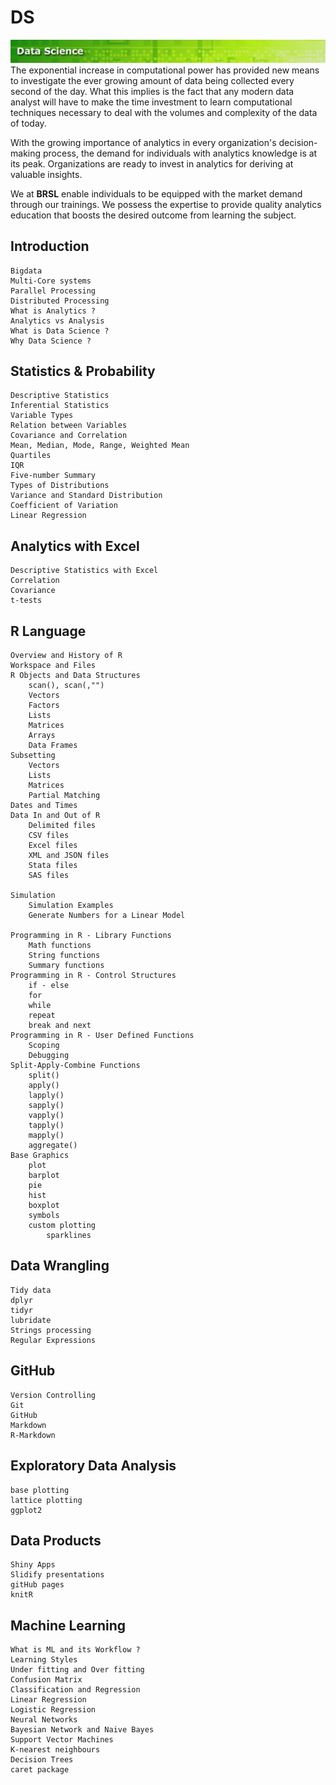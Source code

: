 # DS
![](images/banner.jpg)
The exponential increase in computational power has provided new means to investigate the ever growing amount of data being collected every second of the day. What this implies is the fact that any modern data analyst will have to make the time investment to learn computational techniques necessary to deal with the volumes and complexity of the data of today.  

With the growing importance of analytics in every organization's decision-making process, the demand for individuals with analytics knowledge is at its peak. Organizations are ready to invest in analytics for deriving at valuable insights.  

We at **BRSL** enable individuals to be equipped with the market demand through our trainings. We possess the expertise to provide quality analytics education that boosts the desired outcome from learning the subject.  


Introduction
------------
	Bigdata
	Multi-Core systems
	Parallel Processing
	Distributed Processing
	What is Analytics ?
	Analytics vs Analysis
	What is Data Science ?
	Why Data Science ?

Statistics & Probability
------------------------
	Descriptive Statistics
	Inferential Statistics
	Variable Types
	Relation between Variables
	Covariance and Correlation
	Mean, Median, Mode, Range, Weighted Mean
	Quartiles
	IQR
	Five-number Summary
	Types of Distributions
	Variance and Standard Distribution
	Coefficient of Variation
	Linear Regression

Analytics with Excel
--------------------
	Descriptive Statistics with Excel
	Correlation
	Covariance
	t-tests

R Language
----------
	Overview and History of R
	Workspace and Files
	R Objects and Data Structures
		scan(), scan(,"")
		Vectors
		Factors
		Lists
		Matrices
		Arrays
		Data Frames
	Subsetting
		Vectors
		Lists
		Matrices
		Partial Matching
	Dates and Times
	Data In and Out of R
		Delimited files
		CSV files
		Excel files
		XML and JSON files
		Stata files
		SAS files
	
	Simulation
		Simulation Examples
		Generate Numbers for a Linear Model

	Programming in R - Library Functions
		Math functions
		String functions
		Summary functions
	Programming in R - Control Structures
		if - else
		for
		while
		repeat 
		break and next
	Programming in R - User Defined Functions
		Scoping
		Debugging
	Split-Apply-Combine Functions
		split()
		apply()
		lapply()
		sapply()
		vapply()
		tapply()
		mapply()
		aggregate()
	Base Graphics
		plot
		barplot
		pie
		hist
		boxplot
		symbols
		custom plotting
			sparklines

Data Wrangling
--------------
	Tidy data
	dplyr
	tidyr
	lubridate
	Strings processing
	Regular Expressions

GitHub
------
	Version Controlling
	Git
	GitHub
	Markdown
	R-Markdown

Exploratory Data Analysis
-------------------------
	base plotting
	lattice plotting
	ggplot2
	
Data Products
-------------
	Shiny Apps
	Slidify presentations
	gitHub pages
	knitR
	
Machine Learning
----------------
	What is ML and its Workflow ?
	Learning Styles
	Under fitting and Over fitting
	Confusion Matrix
	Classification and Regression
	Linear Regression
	Logistic Regression
	Neural Networks
	Bayesian Network and Naive Bayes
	Support Vector Machines
	K-nearest neighbours
	Decision Trees
	caret package

